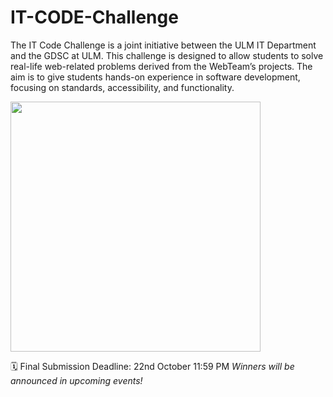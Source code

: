# IT-CODE-Challenge

The IT Code Challenge is a joint initiative between the ULM IT Department and the GDSC at ULM. This challenge is designed to allow students to solve real-life web-related problems derived from the WebTeam’s projects. The aim is to give students hands-on experience in software development, focusing on standards, accessibility, and functionality.

<div style="width:100%;">
  <img src="https://github.com/user-attachments/assets/672539bc-f1a7-4747-a70c-911b5ecb42ca" height="400px" width="auto" style="margin:auto"/>
</div>

🗓️ Final Submission Deadline: 22nd October 11:59 PM
_Winners will be announced in upcoming events!_


